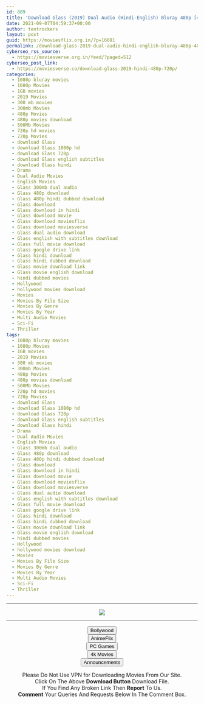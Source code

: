```yaml
---
id: 889
title: 'Download Glass (2019) Dual Audio (Hindi-English) Bluray 480p [400MB] || 720p [1GB]'
date: 2021-09-07T04:59:37+00:00
author: tentrockers
layout: post
guid: https://moviesflix.org.in/?p=16691
permalink: /download-glass-2019-dual-audio-hindi-english-bluray-480p-400mb-720p-1gb/
cyberseo_rss_source:
  - https://moviesverse.org.in/feed/?paged=512
cyberseo_post_link:
  - https://moviesverse.co/download-glass-2019-hindi-480p-720p/
categories:
  - 1080p bluray movies
  - 1080p Movies
  - 1GB movies
  - 2019 Movies
  - 300 mb movies
  - 300mb Movies
  - 480p Movies
  - 480p movies download
  - 500Mb Movies
  - 720p hd movies
  - 720p Movies
  - download Glass
  - download Glass 1080p hd
  - download Glass 720p
  - download Glass english subtitles
  - download Glass hindi
  - Drama
  - Dual Audio Movies
  - English Movies
  - Glass 300mb dual audio
  - Glass 480p download
  - Glass 480p hindi dubbed download
  - Glass download
  - Glass download in hindi
  - Glass download movie
  - Glass download moviesflix
  - Glass download moviesverse
  - Glass dual audio download
  - Glass english with subtitles download
  - Glass full movie download
  - Glass google drive link
  - Glass hindi download
  - Glass hindi dubbed download
  - Glass movie download link
  - Glass movie english download
  - hindi dubbed movies
  - Hollywood
  - hollywood movies download
  - Movies
  - Movies By File Size
  - Movies By Genre
  - Movies By Year
  - Multi Audio Movies
  - Sci-Fi
  - Thriller
tags:
  - 1080p bluray movies
  - 1080p Movies
  - 1GB movies
  - 2019 Movies
  - 300 mb movies
  - 300mb Movies
  - 480p Movies
  - 480p movies download
  - 500Mb Movies
  - 720p hd movies
  - 720p Movies
  - download Glass
  - download Glass 1080p hd
  - download Glass 720p
  - download Glass english subtitles
  - download Glass hindi
  - Drama
  - Dual Audio Movies
  - English Movies
  - Glass 300mb dual audio
  - Glass 480p download
  - Glass 480p hindi dubbed download
  - Glass download
  - Glass download in hindi
  - Glass download movie
  - Glass download moviesflix
  - Glass download moviesverse
  - Glass dual audio download
  - Glass english with subtitles download
  - Glass full movie download
  - Glass google drive link
  - Glass hindi download
  - Glass hindi dubbed download
  - Glass movie download link
  - Glass movie english download
  - hindi dubbed movies
  - Hollywood
  - hollywood movies download
  - Movies
  - Movies By File Size
  - Movies By Genre
  - Movies By Year
  - Multi Audio Movies
  - Sci-Fi
  - Thriller
---
```

<center>
  </p> 
  
  <hr />
  
  <p>
    <a href="http://gdrivepro.xyz/join.php" data-wpel-link="external" target="_blank" rel="nofollow external noopener noreferrer"><img src="https://i.imgur.com/FhMdWdW.png" /></a>
  </p>
  
  <hr />
  
  <p>
    <a href="https://dogemovies.xyz" target="_blank" data-wpel-link="external" rel="nofollow external noopener noreferrer"><button class="button button5">Bollywood</button></a><br /> <a href="https://animeflix.in" target="_blank" data-wpel-link="external" rel="nofollow external noopener noreferrer"><button class="button button5">AnimeFlix</button></a><br /> <a href="https://gamesflix.net/" target="_blank" data-wpel-link="external" rel="nofollow external noopener noreferrer"><button class="button button5">PC Games</button></a><br /> <a href="https://uhdmovies.in" target="_blank" data-wpel-link="external" rel="nofollow external noopener noreferrer"><button class="button button5">4k Movies</button></a><br /> <a href="https://moviesverse.co/announcements/" target="_blank" data-wpel-link="internal" rel="noopener"><button class="button button5">Announcements</button></a>
  </p>
  
  <div class="alert alert-danger">
    Please Do Not Use VPN for Downloading Movies From Our Site.
  </div>
  
  <div class="alert alert-success">
    Click On The Above <strong>Download Button</strong> Download File.
  </div>
  
  <div class="alert alert-warning">
    If You Find Any Broken Link Then <strong>Report</strong> To Us.
  </div>
  
  <div class="alert alert-info">
    <strong>Comment</strong> Your Queries And Requests Below In The Comment Box.
  </div>
  
  <p>
    </center>
  </p>